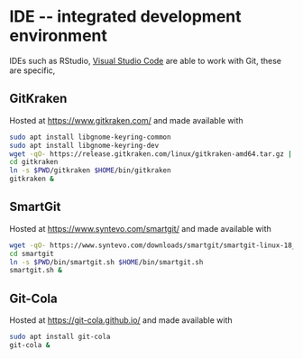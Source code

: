 # IDE -- integrated development environment

IDEs such as RStudio, [Visual Studio Code](https://code.visualstudio.com/) are able to work with Git, these are specific,

## GitKraken

Hosted at https://www.gitkraken.com/ and made available with
```bash
sudo apt install libgnome-keyring-common
sudo apt install libgnome-keyring-dev
wget -qO- https://release.gitkraken.com/linux/gitkraken-amd64.tar.gz | tar fvxz -
cd gitkraken
ln -s $PWD/gitkraken $HOME/bin/gitkraken
gitkraken &

```

## SmartGit

Hosted at https://www.syntevo.com/smartgit/ and made available with
```bash
wget -qO- https://www.syntevo.com/downloads/smartgit/smartgit-linux-18_1_4.tar.gz | tar fvxz -
cd smartgit
ln -s $PWD/bin/smartgit.sh $HOME/bin/smartgit.sh
smartgit.sh &
```

## Git-Cola

Hosted at https://git-cola.github.io/ and made available with
```bash
sudo apt install git-cola
git-cola &
```
